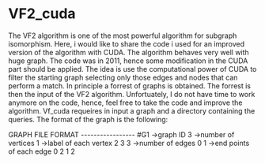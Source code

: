 # VF2_cuda
The VF2 algorithm is one of the most powerful algorithm for subgraph isomorphism.
Here, i would like to share the code i used for an improved version of the algorithm with CUDA.
The algorithm behaves very well with huge graph.
The code was in 2011, hence some modification in the CUDA part should be applied.
The idea is use the computational power of CUDA to filter the starting graph selecting only those edges and nodes that can perform a match. 
In principle a forrest of graphs is obtained. The forrest is then the input of the VF2 algorithm.
Unfortuately, I do not have time to work anymore on the code, hence, feel free to take the code and improve the algorithm.
Vf_cuda requeires in input a graph and a directory containing the queries. The format of the graph is the following:

GRAPH FILE FORMAT<Enter>
-----------------<Enter>
   #G1                     ->graph ID<Enter>
   3                       ->number of vertices<Enter>
   1                       ->label of each vertex<Enter>
   2<Enter>
   3<Enter>
   3                       ->number of edges<Enter>
   0 1 	                   ->end points of each edge<Enter>
   0 2<Enter>
   1 2<Enter>

